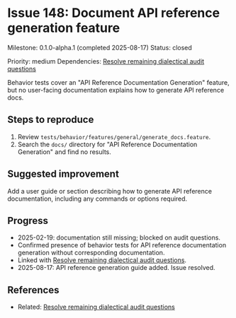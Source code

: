 # Issue 148: Document API reference generation feature

Milestone: 0.1.0-alpha.1 (completed 2025-08-17)
Status: closed

Priority: medium
Dependencies: [Resolve remaining dialectical audit questions](Resolve-remaining-dialectical-audit-questions.md)


Behavior tests cover an "API Reference Documentation Generation" feature, but no user-facing documentation explains how to generate API reference docs.

## Steps to reproduce
1. Review `tests/behavior/features/general/generate_docs.feature`.
2. Search the `docs/` directory for "API Reference Documentation Generation" and find no results.

## Suggested improvement
Add a user guide or section describing how to generate API reference documentation, including any commands or options required.

## Progress
- 2025-02-19: documentation still missing; blocked on audit questions.
- Confirmed presence of behavior tests for API reference documentation generation without corresponding documentation.
- Linked with [Resolve remaining dialectical audit questions](Resolve-remaining-dialectical-audit-questions.md).
- 2025-08-17: API reference generation guide added. Issue resolved.

## References

- Related: [Resolve remaining dialectical audit questions](Resolve-remaining-dialectical-audit-questions.md)
